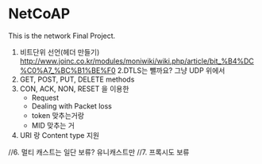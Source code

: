 # NetCoAP

This is the network Final Project.


1. 비트단위 선언(헤더 만들기)
http://www.joinc.co.kr/modules/moniwiki/wiki.php/article/bit_%B4%DC%C0%A7_%BC%B1%BE%F0
2.DTLS는 뺄까요? 그냥 UDP 위에서	
3. GET, POST, PUT, DELETE methods
4. CON, ACK, NON, RESET 을 이용한
	- Request
	- Dealing with Packet loss
	- token 맞추는거랑
	- MID 맞추는 거
5. URI 랑 Content type 지원

//6. 멀티 캐스트는 일단 보류? 유니캐스트만
//7. 프록시도 보류
